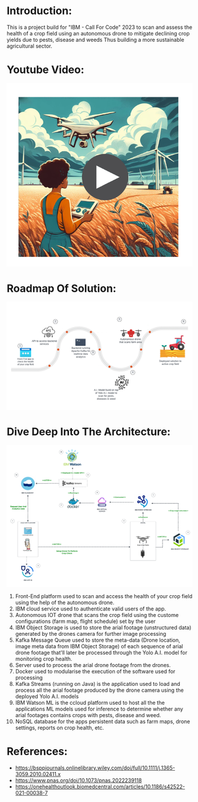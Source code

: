 # Introduction:
This is a project build for "IBM - Call For Code" 2023 to 
scan and assess the health of a crop field using an autonomous drone to mitigate declining crop yields due to pests, disease and weeds Thus building a more sustainable agricultural sector.

# Youtube Video:
[![Alt text](doc/imgs/farmihealth_poster3.png)](https://www.youtube.com/watch?v=1RL2KJs96NM)

# Roadmap Of Solution:
![Alt Text](doc/imgs/farmihealth_roadmap.png)


# Dive Deep Into The Architecture:
![Alt Text](doc/imgs/farmihealth_architecture2.png)

1. Front-End platform used to scan and access the health of your crop field using the help of the autonomous drone.
2. IBM cloud service used to authenticate valid users of the app.				
3. Autonomous IOT drone that scans the crop field using the custome configurations (farm map, flight schedule) set by the user
4. IBM Object Storage is used to store the arial footage (unstructured data) generated by the drones camera for further image processing
5. Kafka Message Queue used to store the meta-data (Drone location, image meta data from IBM Object Storage) of each sequence of arial drone footage that'll later be processed through the Yolo A.I. model for monitoring crop health.
6. Server used to process the arial drone footage from the drones.
7. Docker used to modularise the execution of the software used for processing
8. Kafka Streams (running on Java) is the application used to load and process all the arial footage produced by the drone camera using the deployed Yolo A.I. models
9. IBM Watson ML is the ccloud platform used to host all the the applications ML models used for inference to determine whether any arial footages contains crops with pests, disease and weed.
10. NoSQL database for the apps persistent data such as farm maps, drone settings, reports on crop health, etc.




# References:

- https://bsppjournals.onlinelibrary.wiley.com/doi/full/10.1111/j.1365-3059.2010.02411.x
- https://www.pnas.org/doi/10.1073/pnas.2022239118
- https://onehealthoutlook.biomedcentral.com/articles/10.1186/s42522-021-00038-7

